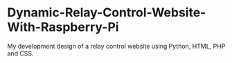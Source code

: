 # Dynamic-Relay-Control-Website-With-Raspberry-Pi
My development design of a relay control website using Python, HTML, PHP and CSS.
